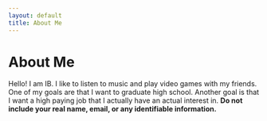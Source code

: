 ```yaml
---
layout: default
title: About Me
---
```

# About Me
Hello! I am IB.
I like to listen to music and play video games with my friends. One of my goals are that I want to graduate high school. Another goal is that I want a high paying job that I actually have an actual interest in.
**Do not include your real name, email, or any identifiable information.**
